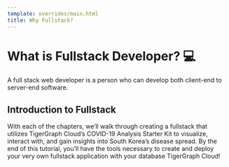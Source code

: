 ```yaml
---
template: overrides/main.html
title: Why Fullstack?
---
```


# What is Fullstack Developer? 💻

A full stack web developer is a person who can develop both client-end to server-end software.

## Introduction to Fullstack

With each of the chapters, we’ll walk through creating a fullstack that utilizes TigerGraph Cloud’s COVID-19 Analysis Starter Kit to visualize, interact with, and gain insights into South Korea’s disease spread. By the end of this tutorial, you’ll have the tools necessary to create and deploy your very own fullstack application with your database TigerGraph Cloud!
